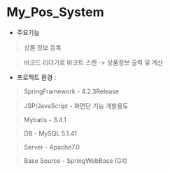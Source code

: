 # My_Pos_System

- 주요기능
> 상품 정보 등록

> 바코드 리더기로 바코트 스캔 -> 상품정보 출력 및 계산


- 프로젝트 환경 :

> SpringFramework - 4.2.3Release

> JSP/JavaScript - 화면단 기능 개발용도

> Mybatis - 3.4.1

> DB - MySQL 5.1.41

> Server - Apache7.0

> Base Source - SpringWebBase (Git)

